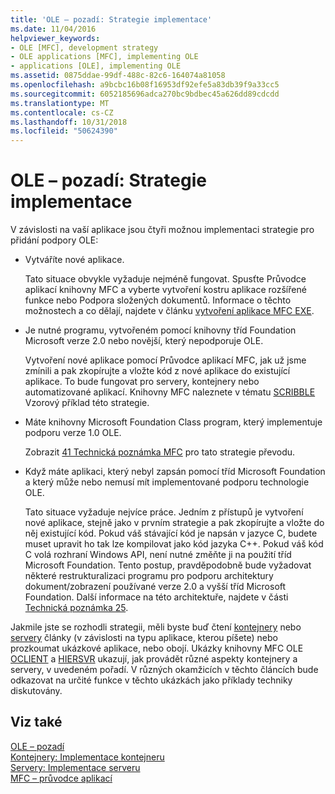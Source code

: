 ```yaml
---
title: 'OLE – pozadí: Strategie implementace'
ms.date: 11/04/2016
helpviewer_keywords:
- OLE [MFC], development strategy
- OLE applications [MFC], implementing OLE
- applications [OLE], implementing OLE
ms.assetid: 0875ddae-99df-488c-82c6-164074a81058
ms.openlocfilehash: a9bcbc16b08f16953df92efe5a83db39f9a33cc5
ms.sourcegitcommit: 6052185696adca270bc9bdbec45a626dd89cdcdd
ms.translationtype: MT
ms.contentlocale: cs-CZ
ms.lasthandoff: 10/31/2018
ms.locfileid: "50624390"
---
```

# <a name="ole-background-implementation-strategies"></a>OLE – pozadí: Strategie implementace

V závislosti na vaší aplikace jsou čtyři možnou implementaci strategie pro přidání podpory OLE:

- Vytváříte nové aplikace.

   Tato situace obvykle vyžaduje nejméně fungovat. Spusťte Průvodce aplikací knihovny MFC a vyberte vytvoření kostru aplikace rozšířené funkce nebo Podpora složených dokumentů. Informace o těchto možnostech a co dělají, najdete v článku [vytvoření aplikace MFC EXE](../mfc/reference/mfc-application-wizard.md).

- Je nutné programu, vytvořeném pomocí knihovny tříd Foundation Microsoft verze 2.0 nebo novější, který nepodporuje OLE.

   Vytvoření nové aplikace pomocí Průvodce aplikací MFC, jak už jsme zmínili a pak zkopírujte a vložte kód z nové aplikace do existující aplikace. To bude fungovat pro servery, kontejnery nebo automatizované aplikací. Knihovny MFC naleznete v tématu [SCRIBBLE](../visual-cpp-samples.md) Vzorový příklad této strategie.

- Máte knihovny Microsoft Foundation Class program, který implementuje podporu verze 1.0 OLE.

   Zobrazit [41 Technická poznámka MFC](../mfc/tn041-mfc-ole1-migration-to-mfc-ole-2.md) pro tato strategie převodu.

- Když máte aplikaci, který nebyl zapsán pomocí tříd Microsoft Foundation a který může nebo nemusí mít implementované podporu technologie OLE.

   Tato situace vyžaduje nejvíce práce. Jedním z přístupů je vytvoření nové aplikace, stejně jako v prvním strategie a pak zkopírujte a vložte do něj existující kód. Pokud váš stávající kód je napsán v jazyce C, budete muset upravit ho tak lze kompilovat jako kód jazyka C++. Pokud váš kód C volá rozhraní Windows API, není nutné změňte ji na použití tříd Microsoft Foundation. Tento postup, pravděpodobně bude vyžadovat některé restrukturalizaci programu pro podporu architektury dokument/zobrazení používané verze 2.0 a vyšší tříd Microsoft Foundation. Další informace na této architektuře, najdete v části [Technická poznámka 25](../mfc/tn025-document-view-and-frame-creation.md).

Jakmile jste se rozhodli strategii, měli byste buď čtení [kontejnery](../mfc/containers.md) nebo [servery](../mfc/servers.md) články (v závislosti na typu aplikace, kterou píšete) nebo prozkoumat ukázkové aplikace, nebo obojí. Ukázky knihovny MFC OLE [OCLIENT](../visual-cpp-samples.md) a [HIERSVR](../visual-cpp-samples.md) ukazují, jak provádět různé aspekty kontejnery a servery, v uvedeném pořadí. V různých okamžicích v těchto článcích bude odkazovat na určité funkce v těchto ukázkách jako příklady techniky diskutovány.

## <a name="see-also"></a>Viz také

[OLE – pozadí](../mfc/ole-background.md)<br/>
[Kontejnery: Implementace kontejneru](../mfc/containers-implementing-a-container.md)<br/>
[Servery: Implementace serveru](../mfc/servers-implementing-a-server.md)<br/>
[MFC – průvodce aplikací](../mfc/reference/mfc-application-wizard.md)

